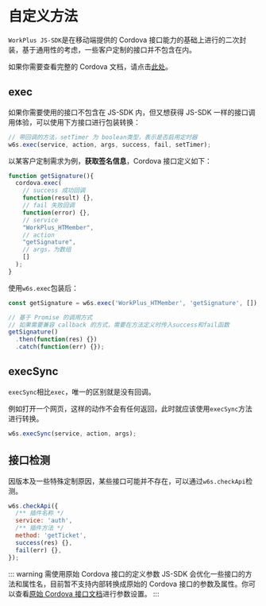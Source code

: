 # 自定义方法

`WorkPlus JS-SDK`是在移动端提供的 Cordova 接口能力的基础上进行的二次封装，基于通用性的考虑，一些客户定制的接口并不包含在内。

如果你需要查看完整的 Cordova 文档，请点击[此处](https://open.workplus.io/cordova/)。

## exec

如果你需要使用的接口不包含在 JS-SDK 内，但又想获得 JS-SDK 一样的接口调用体验，可以使用下方接口进行包装转换：

```js
// 带回调的方法，setTimer 为 boolean类型，表示是否启用定时器
w6s.exec(service, action, args, success, fail, setTimer);
```

以某客户定制需求为例，**获取签名信息**，Cordova 接口定义如下：

```js
function getSignature(){
  cordova.exec(
    // success 成功回调
    function(result) {},
    // fail 失败回调
    function(error) {},
    // service
    "WorkPlus_HTMember",
    // action
    "getSignature", 
    // args，为数组
    []
  );
}
```

使用`w6s.exec`包装后：

```js
const getSignature = w6s.exec('WorkPlus_HTMember', 'getSignature', []);

// 基于 Promise 的调用方式
// 如果需要兼容 callback 的方式，需要在方法定义时传入success和fail函数
getSignature()
  .then(function(res) {})
  .catch(function(err) {});
```

## execSync

`execSync`相比`exec`，唯一的区别就是没有回调。

例如打开一个网页，这样的动作不会有任何返回，此时就应该使用`execSync`方法进行转换。

```js
w6s.execSync(service, action, args);
```



## 接口检测

因版本及一些特殊定制原因，某些接口可能并不存在，可以通过`w6s.checkApi`检测。

```js
w6s.checkApi({
  /** 插件名称 */
  service: 'auth',
  /** 插件方法 */
  method: 'getTicket',
  success(res) {},
  fail(err) {},
});
```

::: warning 需使用原始 Cordova 接口的定义参数
JS-SDK 会优化一些接口的方法和属性名，目前暂不支持内部转换成原始的 Cordova 接口的参数及属性。你可以查看[原始 Cordova 接口文档](https://open.workplus.io/cordova/)进行参数设置。
:::
